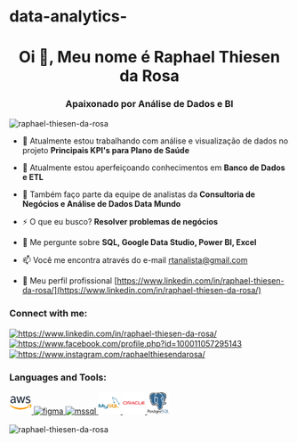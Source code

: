 # data-analytics-

<h1 align="center">Oi 👋, Meu nome é Raphael Thiesen da Rosa</h1>
<h3 align="center">Apaixonado por Análise de Dados e BI</h3>

<p align="left"> <img src="https://komarev.com/ghpvc/?username=raphael-thiesen-da-rosa&label=Profile%20views&color=0e75b6&style=flat" alt="raphael-thiesen-da-rosa" /> </p>

- 🔭 Atualmente estou trabalhando com análise e visualização de dados no projeto **Principais KPI's para Plano de Saúde**

- 🌱 Atualmente estou aperfeiçoando conhecimentos em **Banco de Dados e ETL**

- 👯 Também faço parte da equipe de analistas da **Consultoria de Negócios e Análise de Dados Data Mundo**

- ⚡ O que eu busco? **Resolver problemas de negócios**

- 💬 Me pergunte sobre **SQL, Google Data Studio, Power BI, Excel**

- 📫 Você me encontra através do e-mail [rtanalista@gmail.com](rtanalista@gmail.com)

- 📄 Meu perfil profissional [https://www.linkedin.com/in/raphael-thiesen-da-rosa/](https://www.linkedin.com/in/raphael-thiesen-da-rosa/)

<h3 align="left">Connect with me:</h3>
<p align="left">
<a href="https://linkedin.com/in/https://www.linkedin.com/in/raphael-thiesen-da-rosa/" target="blank"><img align="center" src="https://raw.githubusercontent.com/rahuldkjain/github-profile-readme-generator/master/src/images/icons/Social/linked-in-alt.svg" alt="https://www.linkedin.com/in/raphael-thiesen-da-rosa/" height="30" width="40" /></a>
<a href="https://fb.com/https://www.facebook.com/profile.php?id=100011057295143" target="blank"><img align="center" src="https://raw.githubusercontent.com/rahuldkjain/github-profile-readme-generator/master/src/images/icons/Social/facebook.svg" alt="https://www.facebook.com/profile.php?id=100011057295143" height="30" width="40" /></a>
<a href="https://instagram.com/https://www.instagram.com/raphaelthiesendarosa/" target="blank"><img align="center" src="https://raw.githubusercontent.com/rahuldkjain/github-profile-readme-generator/master/src/images/icons/Social/instagram.svg" alt="https://www.instagram.com/raphaelthiesendarosa/" height="30" width="40" /></a>
</p>

<h3 align="left">Languages and Tools:</h3>
<p align="left"> <a href="https://aws.amazon.com" target="_blank" rel="noreferrer"> <img src="https://raw.githubusercontent.com/devicons/devicon/master/icons/amazonwebservices/amazonwebservices-original-wordmark.svg" alt="aws" width="40" height="40"/> </a> <a href="https://www.figma.com/" target="_blank" rel="noreferrer"> <img src="https://www.vectorlogo.zone/logos/figma/figma-icon.svg" alt="figma" width="40" height="40"/> </a> <a href="https://www.microsoft.com/en-us/sql-server" target="_blank" rel="noreferrer"> <img src="https://www.svgrepo.com/show/303229/microsoft-sql-server-logo.svg" alt="mssql" width="40" height="40"/> </a> <a href="https://www.mysql.com/" target="_blank" rel="noreferrer"> <img src="https://raw.githubusercontent.com/devicons/devicon/master/icons/mysql/mysql-original-wordmark.svg" alt="mysql" width="40" height="40"/> </a> <a href="https://www.oracle.com/" target="_blank" rel="noreferrer"> <img src="https://raw.githubusercontent.com/devicons/devicon/master/icons/oracle/oracle-original.svg" alt="oracle" width="40" height="40"/> </a> <a href="https://www.postgresql.org" target="_blank" rel="noreferrer"> <img src="https://raw.githubusercontent.com/devicons/devicon/master/icons/postgresql/postgresql-original-wordmark.svg" alt="postgresql" width="40" height="40"/> </a> </p>

<p><img align="center" src="https://github-readme-stats.vercel.app/api/top-langs?username=raphael-thiesen-da-rosa&show_icons=true&locale=en&layout=compact" alt="raphael-thiesen-da-rosa" /></p>
